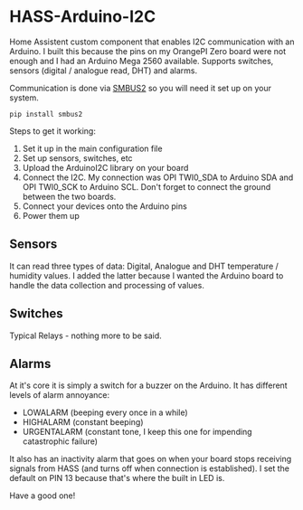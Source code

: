# HASS-Arduino-I2C
Home Assistent custom component that enables I2C communication with an Arduino. I built this because the pins on my OrangePI Zero board were not enough and I had an Arduino Mega 2560 available.
Supports switches, sensors (digital / analogue read, DHT) and alarms.

Communication is done via [SMBUS2](https://pypi.org/project/smbus2/) so you will need it set up on your system.

    pip install smbus2

Steps to get it working:
1. Set it up in the main configuration file
2. Set up sensors, switches, etc
3. Upload the ArduinoI2C library on your board
4. Connect the I2C. My connection was OPI TWI0_SDA to Arduino SDA and OPI TWI0_SCK to Arduino SCL. Don't forget to connect the ground between the two boards.
5. Connect your devices onto the Arduino pins
6. Power them up

Sensors
---------------------
It can read three types of data: Digital, Analogue and DHT temperature / humidity values. I added the latter because I wanted the Arduino board to handle the data collection and processing of values.

Switches
---------------------
Typical Relays - nothing more to be said.

Alarms
---------------------
At it's core it is simply a switch for a buzzer on the Arduino. It has different levels of alarm annoyance:
* LOWALARM (beeping every once in a while)
* HIGHALARM (constant beeping)
* URGENTALARM (constant tone, I keep this one for impending catastrophic failure)

It also has an inactivity alarm that goes on when your board stops receiving signals from HASS (and turns off when connection is established). I set the default on PIN 13 because that's where the built in LED is.


Have a good one!
